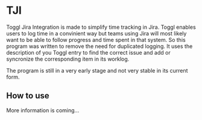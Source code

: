# TJI
Toggl Jira Integration is made to simplify time tracking in Jira. Toggl enables users to log time in a convinient way but teams using Jira will most likely want to be able to follow progress and time spent in that system. So this program was written to remove the need for duplicated logging. It uses the description of you Toggl entry to find the correct issue and add or syncronize the corresponding item in its worklog.

The program is still in a very early stage and not very stable in its current form.

## How to use
More information is coming...
